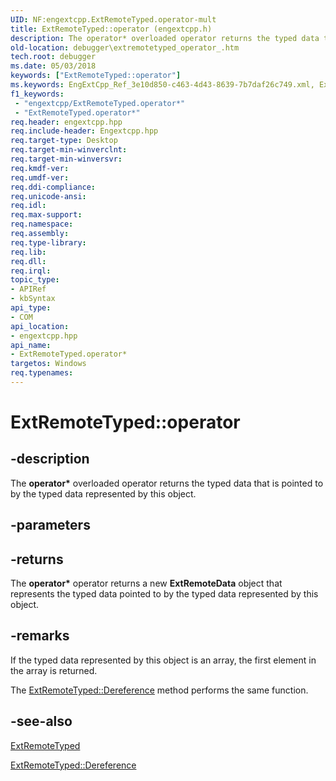 ```yaml
---
UID: NF:engextcpp.ExtRemoteTyped.operator-mult
title: ExtRemoteTyped::operator (engextcpp.h)
description: The operator* overloaded operator returns the typed data that is pointed to by the typed data represented by this object.
old-location: debugger\extremotetyped_operator_.htm
tech.root: debugger
ms.date: 05/03/2018
keywords: ["ExtRemoteTyped::operator"]
ms.keywords: EngExtCpp_Ref_3e10d850-c463-4d43-8639-7b7daf26c749.xml, ExtRemoteTyped interface [Windows Debugging],operator* method, ExtRemoteTyped.operator, ExtRemoteTyped.operator*, ExtRemoteTyped.operator*(), ExtRemoteTyped::operator, ExtRemoteTyped::operator*, debugger.extremotetyped_operator_, operator*, operator* method [Windows Debugging], operator* method [Windows Debugging],ExtRemoteTyped interface
f1_keywords:
 - "engextcpp/ExtRemoteTyped.operator*"
 - "ExtRemoteTyped.operator*"
req.header: engextcpp.hpp
req.include-header: Engextcpp.hpp
req.target-type: Desktop
req.target-min-winverclnt: 
req.target-min-winversvr: 
req.kmdf-ver: 
req.umdf-ver: 
req.ddi-compliance: 
req.unicode-ansi: 
req.idl: 
req.max-support: 
req.namespace: 
req.assembly: 
req.type-library: 
req.lib: 
req.dll: 
req.irql: 
topic_type:
- APIRef
- kbSyntax
api_type:
- COM
api_location:
- engextcpp.hpp
api_name:
- ExtRemoteTyped.operator*
targetos: Windows
req.typenames: 
---
```


# ExtRemoteTyped::operator


## -description


The <b>operator*</b> overloaded operator returns the typed data that is pointed to by the typed data represented by this object.


## -parameters






## -returns



The <b>operator*</b> operator returns a new <b>ExtRemoteData</b> object that represents the typed data pointed to by the typed data represented by this object.




## -remarks



If the typed data represented by this object is an array, the first element in the array is returned.

The <a href="/windows-hardware/drivers/ddi/engextcpp/nf-engextcpp-extremotetyped-dereference">ExtRemoteTyped::Dereference</a> method performs the same function.




## -see-also




<a href="/windows-hardware/drivers/ddi/engextcpp/nl-engextcpp-extremotetyped">ExtRemoteTyped</a>



<a href="/windows-hardware/drivers/ddi/engextcpp/nf-engextcpp-extremotetyped-dereference">ExtRemoteTyped::Dereference</a>
 

 
